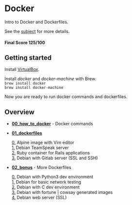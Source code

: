 # Docker

Intro to Docker and Dockerfiles.

See the [subject](https://github.com/dfinnis/Docker/blob/master/subject.pdf) for more details.

#### Final Score 125/100


## Getting started

Install [VirtualBox](https://www.virtualbox.org/).

Install *docker* and *docker-machine* with Brew. <br>
```brew install docker``` <br>
```brew install docker-machine```

Now you are ready to run docker commands and dockerfiles.


## Overview

* [**00_how_to_docker**](https://github.com/dfinnis/Docker/tree/master/00_how_to_docker) - Docker commands

* [**01_dockerfiles**](https://github.com/dfinnis/Docker/tree/master/01_dockerfiles)

  [0.](https://github.com/dfinnis/Docker/blob/master/01_dockerfiles/ex00/Dockerfile) Alpine image with Vim editor <br>
  [1.](https://github.com/dfinnis/Docker/blob/master/01_dockerfiles/ex01/Dockerfile) Debian TeamSpeak server <br>
  [2.](https://github.com/dfinnis/Docker/blob/master/01_dockerfiles/ex02/Dockerfile) Ruby container for Rails applications <br>
  [3.](https://github.com/dfinnis/Docker/blob/master/01_dockerfiles/ex03/Dockerfile) Debian with Gitlab server (SSL and SSH)

* [**02_bonus**](https://github.com/dfinnis/Docker/tree/master/02_bonus) - More Dockerfiles

  [0.](https://github.com/dfinnis/Docker/blob/master/02_bonus/b00/Dockerfile) Debian with Python3 dev environment <br>
  [1.](https://github.com/dfinnis/Docker/blob/master/02_bonus/b01/Dockerfile) Debian for basic network testing <br>
  [2.](https://github.com/dfinnis/Docker/blob/master/02_bonus/b02/Dockerfile) Debian with C dev environment <br>
  [3.](https://github.com/dfinnis/Docker/blob/master/02_bonus/b03/Dockerfile) Debian with fortune | cowsay generated images <br>
  [4.](https://github.com/dfinnis/Docker/blob/master/02_bonus/b04/Dockerfile) Debian web server (SSL) <br>
